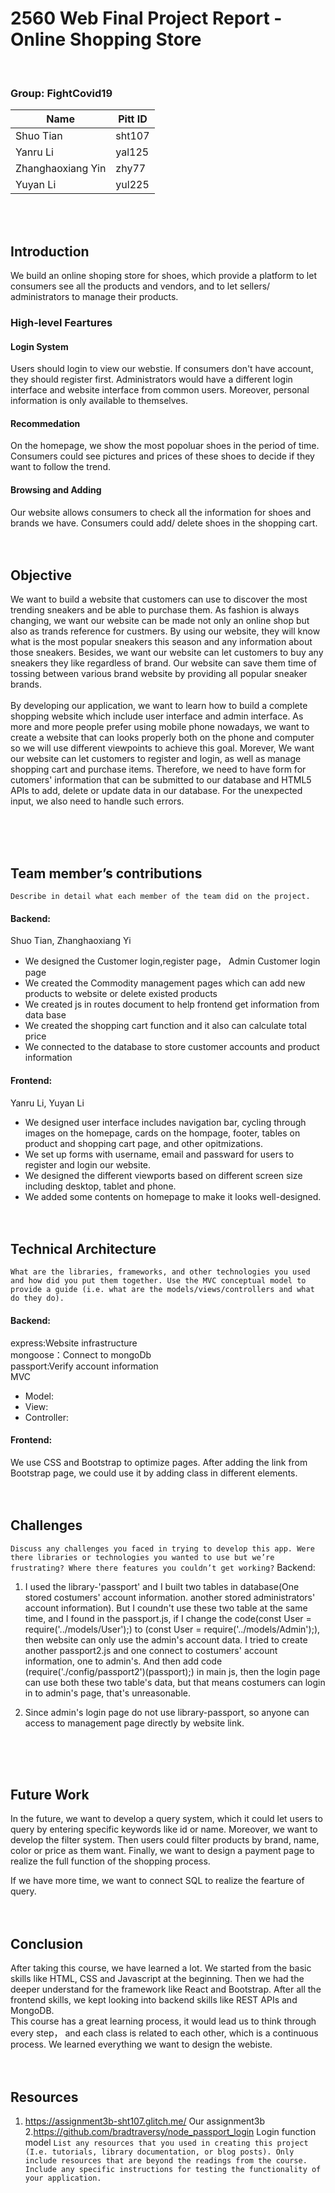 # 2560 Web Final Project Report - Online Shopping Store

<br>

### Group: FightCovid19

| Name              | Pitt ID |
| ----------------- | ------- |
| Shuo Tian         | sht107  |
| Yanru Li          | yal125  |
| Zhanghaoxiang Yin | zhy77   |
| Yuyan Li          | yul225  |

<br><br>

## Introduction

We build an online shoping store for shoes, which provide a platform to let consumers see all the products and vendors,
and to let sellers/ administrators to manage their products.

### High-level Feartures

#### Login System

Users should login to view our webstie. If consumers don't have account, they should register first.
Administrators would have a different login interface and website interface from common users.
Moreover, personal information is only available to themselves.

#### Recommedation

On the homepage, we show the most popoluar shoes in the period of time.
Consumers could see pictures and prices of these shoes to decide if they want to follow the trend.

#### Browsing and Adding

Our website allows consumers to check all the information for shoes and brands we have.
Consumers could add/ delete shoes in the shopping cart. <br><br><br>

## Objective

We want to build a website that customers can use to discover the most trending sneakers and be able to purchase them. As
fashion is always changing, we want our website can be made not only an online shop but also as trands reference for custmers.
By using our website, they will know what is the most popular sneakers this season and any information about those sneakers. Besides,
we want our website can let customers to buy any sneakers they like regardless of brand. Our website can save them time of tossing
between various brand website by providing all popular sneaker brands.<br>
<br>
By developing our application, we want to learn how to build a complete shopping website which include user interface and
admin interface. As more and more people prefer using mobile phone nowadays, we want to create a website that can looks
properly both on the phone and computer so we will use different viewpoints to achieve this goal. Morever, We want our
website can let customers to register and login, as well as manage shopping cart and purchase items.
Therefore, we need to have form for cutomers' information that can be submitted to our database and HTML5 APIs to add, delete or
update data in our database. For the unexpected input, we also need to handle such errors.

<br><br><br>

## Team member’s contributions

`Describe in detail what each member of the team did on the project.`

#### Backend:

Shuo Tian, Zhanghaoxiang Yi

- We designed the Customer login,register page， Admin Customer login page
- We created the Commodity management pages which can add new products to website or delete existed products
- We created js in routes document to help frontend get information from data base
- We created the shopping cart function and it also can calculate total price
- We connected to the database to store customer accounts and product information

#### Frontend:

Yanru Li, Yuyan Li

- We designed user interface includes navigation bar, cycling through images on the homepage, cards on the hompage, footer,
  tables on product and shopping cart page, and other opitmizations.
- We set up forms with username, email and passward for users to register and login our website.
- We designed the different viewports based on different screen size including desktop, tablet and phone.
- We added some contents on homepage to make it looks well-designed.<br><br><br>

## Technical Architecture

`What are the libraries, frameworks, and other technologies you used and how did you put them together. Use the MVC conceptual model to provide a guide (i.e. what are the models/views/controllers and what do they do).`

#### Backend:

express:Website infrastructure<br>
mongoose：Connect to mongoDb<br>
passport:Verify account information<br>
MVC

- Model:
- View:
- Controller:

#### Frontend:

We use CSS and Bootstrap to optimize pages.
After adding the link from Bootstrap page, we could use it by adding class in different elements. <br><br><br>

## Challenges

`Discuss any challenges you faced in trying to develop this app. Were there libraries or technologies you wanted to use but we’re frustrating? Where there features you couldn’t get working?`
Backend:

1. I used the library-'passport' and I built two tables in database(One stored costumers' account information. another stored administrators' account information).
   But I coundn't use these two table at the same time, and I found in the passport.js, if I change the code(const User = require('../models/User');) to
   (const User = require('../models/Admin');), then website can only use the admin's account data.
   I tried to create another passport2.js and one connect to costumers' account information, one to admin's. And then add code (require('./config/passport2')(passport);) in main js,
   then the login page can use both these two table's data, but that means costumers can login in to admin's page, that's unreasonable.

2. Since admin's login page do not use library-passport, so anyone can access to management page directly by website link.

<br><br><br>

## Future Work

In the future, we want to develop a query system,
which it could let users to query by entering specific keywords like id or name.
Moreover, we want to develop the filter system.
Then users could filter products by brand, name, color or price as them want.
Finally, we want to design a payment page to realize the full function of the shopping process.<br>

If we have more time, we want to connect SQL to realize the fearture of query. <br><br><br>

## Conclusion

After taking this course, we have learned a lot. We started from the basic skills like HTML, CSS and Javascript at the beginning.
Then we had the deeper understand for the framework like React and Bootstrap.
After all the frontend skills, we kept looking into backend skills like REST APIs and MongoDB.<br>
This course has a great learning process, it would lead us to think through every step，
and each class is related to each other, which is a continuous process.
We learned everything we want to design the webiste. <br><br><br>

## Resources

1. https://assignment3b-sht107.glitch.me/ Our assignment3b<br>2.https://github.com/bradtraversy/node_passport_login
   Login function model
   `List any resources that you used in creating this project (I.e. tutorials, library documentation, or blog posts). Only include resources that are beyond the readings from the course. Include any specific instructions for testing the functionality of your application.`
